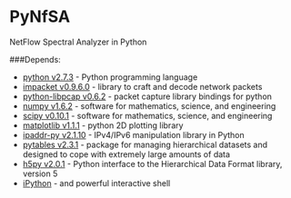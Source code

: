 PyNfSA
======

NetFlow Spectral Analyzer in Python

###Depends:
* [python v2.7.3](http://python.org/download/releases/2.7.3/) - Python programming language
* [impacket v0.9.6.0](http://corelabs.coresecurity.com/index.php?module=Wiki&action=view&type=tool&name=Impacket) - library to craft and decode network packets 
* [python-libpcap v0.6.2](http://pylibpcap.sourceforge.net/) - packet capture library bindings for python
* [numpy v1.6.2](http://www.scipy.org/) - software for mathematics, science, and engineering
* [scipy v0.10.1](http://www.scipy.org/ ) - software for mathematics, science, and engineering
* [matplotlib v1.1.1](http://matplotlib.org/) - python 2D plotting library
* [ipaddr-py v2.1.10](http://code.google.com/p/ipaddr-py/) - IPv4/IPv6 manipulation library in Python
* [pytables v2.3.1](http://www.pytables.org/moin) - package for managing hierarchical datasets and designed to cope with extremely large amounts of data
* [h5py v2.0.1](http://code.google.com/p/h5py/) -  Python interface to the Hierarchical Data Format library, version 5
* [iPython](http://ipython.org/) - and powerful interactive shell

